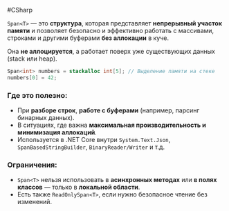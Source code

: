 #CSharp 

`Span<T>` — это **структура**, которая представляет **непрерывный участок памяти** и позволяет безопасно и эффективно работать с массивами, строками и другими буферами **без аллокации** в куче.

Она **не аллоцируется**, а работает поверх уже существующих данных (stack или heap).
```C#
Span<int> numbers = stackalloc int[5]; // Выделение памяти на стеке
numbers[0] = 42;
```

### Где это полезно:

- При **разборе строк**, **работе с буферами** (например, парсинг бинарных данных).    
- В ситуациях, где важна **максимальная производительность и минимизация аллокаций**.    
- Используется в .NET Core внутри `System.Text.Json`, `SpanBasedStringBuilder`, `BinaryReader/Writer` и т.д.

### Ограничения:

- `Span<T>` нельзя использовать в **асинхронных методах** или **в полях классов** — только в **локальной области**.    
- Есть также `ReadOnlySpan<T>`, если нужно безопасное чтение без изменений.
